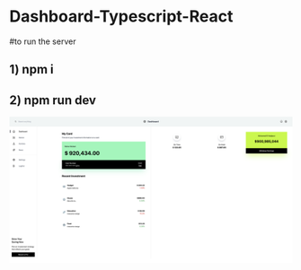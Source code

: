 # Dashboard-Typescript-React


#to run the server 
## 1) npm i
## 2) npm run dev


<p align="center">
  <img src="./images/screen.png" alt="Screenshot" title="Screenshot">
</p>